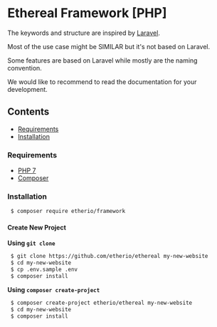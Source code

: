 # Ethereal Framework [PHP]

The keywords and structure are inspired by [Laravel](https://laravel.com).

Most of the use case might be SIMILAR but it's not based on Laravel.

Some features are based on Laravel while mostly are the naming convention.

We would like to recommend to read the documentation for your development.

## Contents

- [Requirements](#requires)
- [Installation](#install)

<a id="requires"></a>
### Requirements

- [PHP 7](https://php.net)
- [Composer](https://getcomposer.org)

<a id="install"></a>
### Installation

```sh
 $ composer require etherio/framework
```

#### Create New Project

**Using `git clone`**

```sh
 $ git clone https://github.com/etherio/ethereal my-new-website
 $ cd my-new-website
 $ cp .env.sample .env
 $ composer install
```

**Using `composer create-project`**

```sh
 $ composer create-project etherio/ethereal my-new-website
 $ cd my-new-website
 $ composer install
```
